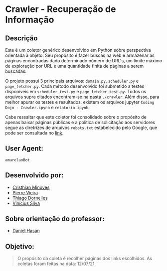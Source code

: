 # Crawler - Recuperação de Informação

## Descrição
Este é um coletor genérico desenvolvido em Python sobre perspectiva orientada à objeto. Seu propósito é fazer buscas na web e armazenar as páginas encontradas dado determinado número de URL's, um limite máximo de exploração por URL e uma quantidade finita de páginas a serem buscadas.

O projeto possui 3 principais arquivos: `domain.py`, `scheduler.py` e `page_fetcher.py`. Cada método desenvolvido foi submetido a testes disponíveis em `scheduler_test.py` e `page_fetcher_test.py`. Todos os arquivos supra citados encontram-se na pasta `./crawler`. Além disso, para melhor apurar os testes e resultados, existem os arquivos jupyter `Coding Dojo - Crawler.ipynb` e `relatorio.ipynb`.

Cabe ressaltar que este coletor foi consolidado sobre o propósito de apenas baixar páginas públicas e a politica de solicitação aos servidores segue as diretrizes de arquivos `robots.txt` estabelecido pelo Google, que pode ser consultada no [link](https://developers.google.com/search/docs/advanced/robots/create-robots-txt?hl=pt-br).

## User Agent:

`amarelaoBot`

## Desenvolvido por:

- [Cristhian Minoves](https://github.com/CMinoves)
- [Pierre Vieira](https://github.com/PierreVieira)
- [Thiago Dornelles](https://github.com/thiagodff)
- [Vinícius Silva](https://github.com/vnszero)

## Sobre orientação do professor:

- [Daniel Hasan](https://github.com/daniel-hasan)

## Objetivo:

> O propósito da coleta é recolher páginas dos links escolhidos.
> As coletas foram feitas na data: 12/07/21.